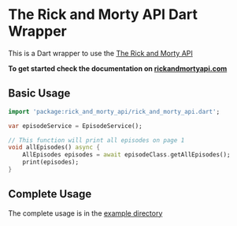 # The Rick and Morty API Dart Wrapper

This is a Dart wrapper to use the [The Rick and Morty API](https://rickandmortyapi.com)

**To get started check the documentation on [rickandmortyapi.com](https://rickandmortyapi.com/documentation)**

## Basic Usage

```dart
import 'package:rick_and_morty_api/rick_and_morty_api.dart';

var episodeService = EpisodeService();

// This function will print all episodes on page 1
void allEpisodes() async {
    AllEpisodes episodes = await episodeClass.getAllEpisodes();
    print(episodes);
}
```

## Complete Usage

The complete usage is in the [example directory](https://github.com/Yash-Garg/RickandMorty-Dart-Wrapper/tree/main/example)
